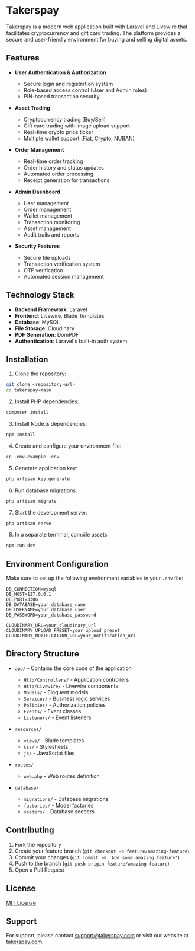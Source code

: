 # Takerspay

Takerspay is a modern web application built with Laravel and Livewire that facilitates cryptocurrency and gift card trading. The platform provides a secure and user-friendly environment for buying and selling digital assets.

## Features

-   **User Authentication & Authorization**

    -   Secure login and registration system
    -   Role-based access control (User and Admin roles)
    -   PIN-based transaction security

-   **Asset Trading**

    -   Cryptocurrency trading (Buy/Sell)
    -   Gift card trading with image upload support
    -   Real-time crypto price ticker
    -   Multiple wallet support (Fiat, Crypto, NUBAN)

-   **Order Management**

    -   Real-time order tracking
    -   Order history and status updates
    -   Automated order processing
    -   Receipt generation for transactions

-   **Admin Dashboard**

    -   User management
    -   Order management
    -   Wallet management
    -   Transaction monitoring
    -   Asset management
    -   Audit trails and reports

-   **Security Features**
    -   Secure file uploads
    -   Transaction verification system
    -   OTP verification
    -   Automated session management

## Technology Stack

-   **Backend Framework**: Laravel
-   **Frontend**: Livewire, Blade Templates
-   **Database**: MySQL
-   **File Storage**: Cloudinary
-   **PDF Generation**: DomPDF
-   **Authentication**: Laravel's built-in auth system

## Installation

1. Clone the repository:

```bash
git clone <repository-url>
cd takerspay-main
```

2. Install PHP dependencies:

```bash
composer install
```

3. Install Node.js dependencies:

```bash
npm install
```

4. Create and configure your environment file:

```bash
cp .env.example .env
```

5. Generate application key:

```bash
php artisan key:generate
```

6. Run database migrations:

```bash
php artisan migrate
```

7. Start the development server:

```bash
php artisan serve
```

8. In a separate terminal, compile assets:

```bash
npm run dev
```

## Environment Configuration

Make sure to set up the following environment variables in your `.env` file:

```env
DB_CONNECTION=mysql
DB_HOST=127.0.0.1
DB_PORT=3306
DB_DATABASE=your_database_name
DB_USERNAME=your_database_user
DB_PASSWORD=your_database_password

CLOUDINARY_URL=your_cloudinary_url
CLOUDINARY_UPLOAD_PRESET=your_upload_preset
CLOUDINARY_NOTIFICATION_URL=your_notification_url
```

## Directory Structure

-   `app/` - Contains the core code of the application

    -   `Http/Controllers/` - Application controllers
    -   `Http/Livewire/` - Livewire components
    -   `Models/` - Eloquent models
    -   `Services/` - Business logic services
    -   `Policies/` - Authorization policies
    -   `Events/` - Event classes
    -   `Listeners/` - Event listeners

-   `resources/`

    -   `views/` - Blade templates
    -   `css/` - Stylesheets
    -   `js/` - JavaScript files

-   `routes/`

    -   `web.php` - Web routes definition

-   `database/`
    -   `migrations/` - Database migrations
    -   `factories/` - Model factories
    -   `seeders/` - Database seeders

## Contributing

1. Fork the repository
2. Create your feature branch (`git checkout -b feature/amazing-feature`)
3. Commit your changes (`git commit -m 'Add some amazing feature'`)
4. Push to the branch (`git push origin feature/amazing-feature`)
5. Open a Pull Request

## License

[MIT License](LICENSE)

## Support

For support, please contact support@takerspay.com or visit our website at [takerspay.com](https://takerspay.com).
